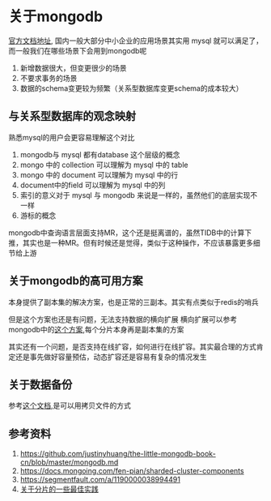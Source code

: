 # 关于mongodb
[官方文档地址](https://www.mongodb.com/docs/manual/introduction/),
国内一般大部分中小企业的应用场景其实用 mysql 就可以满足了，而一般我们在哪些场景下会用到mongodb呢
1. 新增数据很大，但变更很少的场景
2. 不要求事务的场景
3. 数据的schema变更较为频繁（关系型数据库变更schema的成本较大）

## 与关系型数据库的观念映射
熟悉mysql的用户会更容易理解这个对比
1. mongodb与 mysql 都有database 这个层级的概念
2. mongo 中的 collection 可以理解为 mysql 中的 table
3. mongo 中的 document 可以理解为 mysql 中的行
4. document中的field 可以理解为 mysql 中的列
5. 索引的意义对于 mysql 与 mongodb 来说是一样的，虽然他们的底层实现不一样
6. 游标的概念

mongodb中查询语言层面支持MR，这个还是挺离谱的，虽然TIDB中的计算下推，其实也是一种MR。但有时候还是觉得，类似于这种操作，不应该暴露更多细节给上游

## 关于mongodb的高可用方案
本身提供了副本集的解决方案，也是正常的三副本。其实有点类似于redis的哨兵

但是这个方案也还是有问题，无法支持数据的横向扩展
横向扩展可以参考mongodb中的[这个方案](https://docs.mongoing.com/fen-pian),每个分片本身再是副本集的方案

其实还有一个问题，是否支持在线扩容，如何进行在线扩容。其实最合理的方式肯定还是事先做好容量预估，动态扩容还是容易有复杂的情况发生


## 关于数据备份
参考[这个文档](https://docs.mongoing.com/guan-li/mongodb-backup-methods),是可以用拷贝文件的方式


## 参考资料
1. <https://github.com/justinyhuang/the-little-mongodb-book-cn/blob/master/mongodb.md>
2. <https://docs.mongoing.com/fen-pian/sharded-cluster-components>
3. <https://segmentfault.com/a/1190000038994491>
4. [关于分片的一些最佳实践](https://help.aliyun.com/document_detail/64561.html)